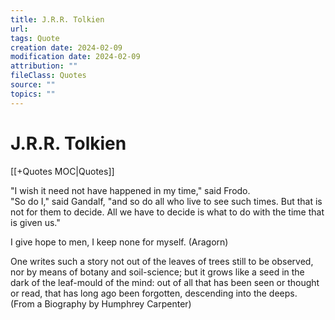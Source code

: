 ```yaml
---
title: J.R.R. Tolkien
url: 
tags: Quote
creation date: 2024-02-09
modification date: 2024-02-09
attribution: ""
fileClass: Quotes
source: ""
topics: ""
---
```


# J.R.R. Tolkien

[[+Quotes MOC|Quotes]]

"I wish it need not have happened in my time," said Frodo.  
"So do I," said Gandalf, "and so do all who live to see such times. But that is not for them to decide. All we have to decide is what to do with the time that is given us."

I give hope to men, I keep none for myself. (Aragorn)

One writes such a story not out of the leaves of trees still to be observed, nor by means of botany and soil-science; but it grows like a seed in the dark of the leaf-mould of the mind: out of all that has been seen or thought or read, that has long ago been forgotten, descending into the deeps.  
(From a Biography by Humphrey Carpenter)
